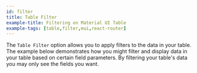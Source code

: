 ```yaml
---
id: filter
title: Table Filter
example-title: Filtering on Material UI Table
example-tags: [table,filter,mui,react-router]
---
```



The `Table Filter` option allows you to apply filters to the data in your table. The example below demonstrates how you might filter and display data in your table based on certain field parameters.
By filtering your table's data you may only see the fields you want.

<CodeSandboxExample path="table-mui-table-filter" />

